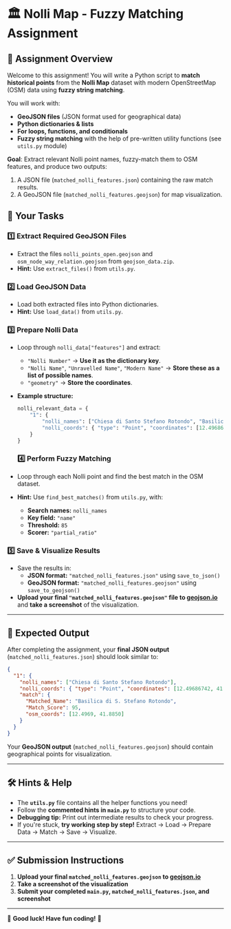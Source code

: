 # 🏛️ Nolli Map - Fuzzy Matching Assignment

## 📌 Assignment Overview
Welcome to this assignment! You will write a Python script to **match historical points** from the **Nolli Map** dataset with modern OpenStreetMap (OSM) data using **fuzzy string matching**.

You will work with:
- **GeoJSON files** (JSON format used for geographical data)
- **Python dictionaries & lists**
- **For loops, functions, and conditionals**
- **Fuzzy string matching** with the help of pre-written utility functions (see `utils.py` module)

**Goal**: Extract relevant Nolli point names, fuzzy-match them to OSM features, and produce two outputs:
1. A JSON file (`matched_nolli_features.json`) containing the raw match results.
2. A GeoJSON file (`matched_nolli_features.geojson`) for map visualization.

## 🎯 Your Tasks
### **1️⃣ Extract Required GeoJSON Files**
- Extract the files `nolli_points_open.geojson` and `osm_node_way_relation.geojson` from `geojson_data.zip`.
- **Hint:** Use `extract_files()` from `utils.py`.

### **2️⃣ Load GeoJSON Data**
- Load both extracted files into Python dictionaries.
- **Hint:** Use `load_data()` from `utils.py`.

### **3️⃣ Prepare Nolli Data**
- Loop through `nolli_data["features"]` and extract:
  - `"Nolli Number"` → **Use it as the dictionary key**.
  - `"Nolli Name"`, `"Unravelled Name"`, `"Modern Name"` → **Store these as a list of possible names**.
  - `"geometry"` → **Store the coordinates**.
- **Example structure:**
  ```python
  nolli_relevant_data = {
      "1": {
          "nolli_names": ["Chiesa di Santo Stefano Rotondo", "Basilica di S. Stefano Rotondo al Celio"],
          "nolli_coords": { "type": "Point", "coordinates": [12.49686742, 41.88497152] }
      }
  }
  ```

  ### **4️⃣ Perform Fuzzy Matching**
- Loop through each Nolli point and find the best match in the OSM dataset.
- **Hint:** Use `find_best_matches()` from `utils.py`, with:
  - **Search names:** `nolli_names`
  - **Key field:** `"name"`
  - **Threshold:** `85`
  - **Scorer:** `"partial_ratio"`

### **5️⃣ Save & Visualize Results**
- Save the results in:
  - **JSON format:** `"matched_nolli_features.json"` using `save_to_json()`
  - **GeoJSON format:** `"matched_nolli_features.geojson"` using `save_to_geojson()`
- **Upload your final `"matched_nolli_features.geojson"` file to [geojson.io](https://geojson.io/)** and **take a screenshot** of the visualization.

---

## 📜 Expected Output
After completing the assignment, your **final JSON output** (`matched_nolli_features.json`) should look similar to:
```json
{
  "1": {
    "nolli_names": ["Chiesa di Santo Stefano Rotondo"],
    "nolli_coords": { "type": "Point", "coordinates": [12.49686742, 41.88497152] },
    "match": {
      "Matched_Name": "Basilica di S. Stefano Rotondo",
      "Match_Score": 95,
      "osm_coords": [12.4969, 41.8850]
    }
  }
}
```
Your **GeoJSON output** (`matched_nolli_features.geojson`) should contain geographical points for visualization.

---

## 🛠️ Hints & Help
- The **`utils.py`** file contains all the helper functions you need!
- Follow the **commented hints in `main.py`** to structure your code.
- **Debugging tip:** Print out intermediate results to check your progress.
- If you're stuck, **try working step by step!** Extract → Load → Prepare Data → Match → Save → Visualize.

---

## ✅ Submission Instructions
1. **Upload your final `matched_nolli_features.geojson` to [geojson.io](https://geojson.io/)**
2. **Take a screenshot of the visualization**
3. **Submit your completed `main.py`, `matched_nolli_features.json`, and screenshot**

---

🚀 **Good luck! Have fun coding!** 🎉

